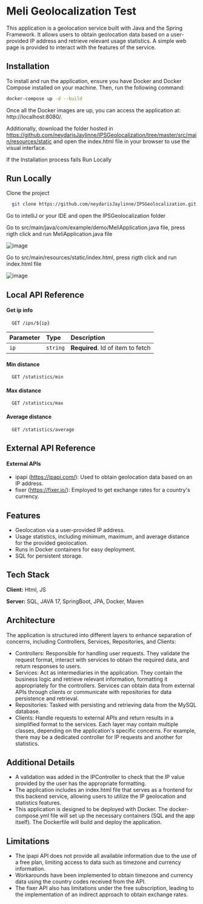 
# Meli Geolocalization Test

This application is a geolocation service built with Java and the Spring Framework. It allows users to obtain geolocation data based on a user-provided IP address and retrieve relevant usage statistics. A simple web page is provided to interact with the features of the service.


## Installation
To install and run the application, ensure you have Docker and Docker Compose installed on your machine. Then, run the following command:

```bash
docker-compose up -d --build
```
Once all the Docker images are up, you can access the application at: http://localhost:8080/.

Additionally, download the folder hosted in https://github.com/neydarisJaylinne/IPSGeolocalization/tree/master/src/main/resources/static and open the index.html file in your browser to use the visual interface.

If the Installation process fails Run Locally
## Run Locally

Clone the project

```bash
  git clone https://github.com/neydarisJaylinne/IPSGeolocalization.git
```
Go to intelliJ or your IDE and open the IPSGeolocalization folder

Go to src/main/java/com/example/demo/MeliApplication.java file, press rigth click and run MeliApplication.java file

![image](https://github.com/user-attachments/assets/e0954fa6-d8e0-4d10-9a52-95623dc010c1)


Go to src/main/resources/static/index.html, press rigth click and run index.html file

![image](https://github.com/user-attachments/assets/149009e2-d6d4-478c-b953-c48e6cad0df4)

## Local API Reference

#### Get ip info

```http
  GET /ips/${ip}
```

| Parameter | Type     | Description                       |
| :-------- | :------- | :-------------------------------- |
| `ip`      | `string` | **Required**. Id of item to fetch |

#### Min distance
```http
  GET /statistics/min
```
#### Max distance
```http
  GET /statistics/max
```
#### Average distance
```http
  GET /statistics/average
```

## External API Reference

#### External APIs

- ipapi (https://ipapi.com/): Used to obtain geolocation data based on an IP address.
- fixer (https://fixer.io/): Employed to get exchange rates for a country's currency.


## Features

- Geolocation via a user-provided IP address.
- Usage statistics, including minimum, maximum, and average distance for the provided geolocation.
- Runs in Docker containers for easy deployment.
- SQL for persistent storage.



## Tech Stack

**Client:** Html, JS

**Server:** SQL, JAVA 17, SpringBoot, JPA, Docker, Maven

## Architecture

The application is structured into different layers to enhance separation of concerns, including Controllers, Services, Repositories, and Clients:
- Controllers: Responsible for handling user requests. They validate the request format, interact with services to obtain the required data, and return responses to users.
- Services: Act as intermediaries in the application. They contain the business logic and retrieve relevant information, formatting it appropriately for the controllers. Services can obtain data from external APIs through clients or communicate with repositories for data persistence and retrieval.
- Repositories: Tasked with persisting and retrieving data from the MySQL database.
- Clients: Handle requests to external APIs and return results in a simplified format to the services.
Each layer may contain multiple classes, depending on the application's specific concerns. For example, there may be a dedicated controller for IP requests and another for statistics.

## Additional Details
- A validation was added in the IPController to check that the IP value provided by the user has the appropriate formatting.
- The application includes an index.html file that serves as a frontend for this backend service, allowing users to utilize the IP geolocation and statistics features.
- This application is designed to be deployed with Docker. The docker-compose.yml file will set up the necessary containers (SQL and the app itself). The Dockerfile will build and deploy the application.
## Limitations
- The ipapi API does not provide all available information due to the use of a free plan, limiting access to data such as timezone and currency information.
- 	Workarounds have been implemented to obtain timezone and currency data using the country codes received from the API.
- 	The fixer API also has limitations under the free subscription, leading to the implementation of an indirect approach to obtain exchange rates.


